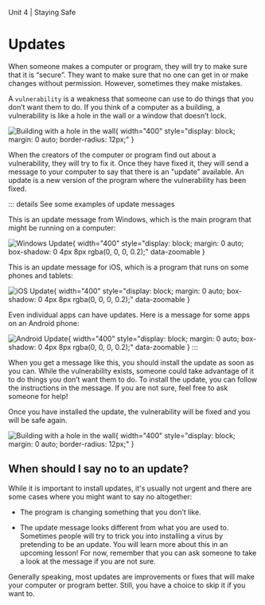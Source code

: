 Unit 4 | Staying Safe

# Updates

When someone makes a computer or program, they will try to make sure that it is “secure”. They want to make sure that no one can get in or make changes without permission. However, sometimes they make mistakes.

A `vulnerability` is a weakness that someone can use to do things that you don’t want them to do. If you think of a computer as a building, a vulnerability is like a hole in the wall or a window that doesn’t lock.

![Building with a hole in the wall](/course/4-staying-safe/vuln.webp){ width="400" style="display: block; margin: 0 auto; border-radius: 12px;" }

When the creators of the computer or program find out about a vulnerability, they will try to fix it. Once they have fixed it, they will send a message to your computer to say that there is an "update" available. An update is a new version of the program where the vulnerability has been fixed.

<!-- TODO: Get better screenshots of update messages -->

::: details See some examples of update messages

This is an update message from Windows, which is the main program that might be running on a computer:

![Windows Update](/course/4-staying-safe/update-windows.png){ width="400" style="display: block; margin: 0 auto; box-shadow: 0 4px 8px rgba(0, 0, 0, 0.2);" data-zoomable }

This is an update message for iOS, which is a program that runs on some phones and tablets:

![iOS Update](/course/4-staying-safe/update-iOS.webp){ width="400" style="display: block; margin: 0 auto; box-shadow: 0 4px 8px rgba(0, 0, 0, 0.2);" data-zoomable }

Even individual apps can have updates. Here is a message for some apps on an Android phone:

![Android Update](/course/4-staying-safe/update-android.png){ width="400" style="display: block; margin: 0 auto; box-shadow: 0 4px 8px rgba(0, 0, 0, 0.2);" data-zoomable }
:::

When you get a message like this, you should install the update as soon as you can. While the vulnerability exists, someone could take advantage of it to do things you don’t want them to do. To install the update, you can follow the instructions in the message. If you are not sure, feel free to ask someone for help!

Once you have installed the update, the vulnerability will be fixed and you will be safe again.

![Building with a hole in the wall](/course/4-staying-safe/vuln-fixed.webp){ width="400" style="display: block; margin: 0 auto; border-radius: 12px;" }

## When should I say no to an update?

While it is important to install updates, it's usually not urgent and there are some cases where you might want to say no altogether:

- The program is changing something that you don’t like.

- The update message looks different from what you are used to. Sometimes people will try to trick you into installing a virus by pretending to be an update. You will learn more about this in an upcoming lesson! For now, remember that you can ask someone to take a look at the message if you are not sure.

Generally speaking, most updates are improvements or fixes that will make your computer or program better. Still, you have a choice to skip it if you want to.
